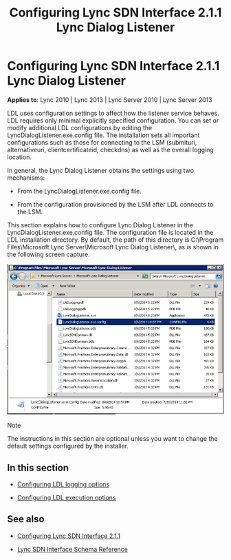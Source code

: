 ﻿---
title: Configuring Lync SDN Interface 2.1.1 Lync Dialog Listener
TOCTitle: Configuring Lync SDN Interface 2.1.1 Lync Dialog Listener
ms:assetid: 0f604c7d-87a3-4526-b67c-25648c8427e7
ms:mtpsurl: https://msdn.microsoft.com/en-us/library/Dn785206(v=office.15)
ms:contentKeyID: 62952695
ms.date: 02/16/2015
mtps_version: v=office.15
---

# Configuring Lync SDN Interface 2.1.1 Lync Dialog Listener


**Applies to**: Lync 2010 | Lync 2013 | Lync Server 2010 | Lync Server 2013

LDL uses configuration settings to affect how the listener service behaves. LDL requires only minimal explicitly specified configuration. You can set or modify additional LDL configurations by editing the LyncDialogListener.exe.config file. The installation sets all important configurations such as those for connecting to the LSM (submituri, alternativeuri, clientcertificateid, checkdns) as well as the overall logging location.

In general, the Lync Dialog Listener obtains the settings using two mechanisms:

  - From the LyncDialogListener.exe.config file.

  - From the configuration provisioned by the LSM after LDL connects to the LSM.

This section explains how to configure Lync Dialog Listener in the LyncDialogListener.exe.config file. The configuration file is located in the LDL installation directory. By default, the path of this directory is C:\\Program Files\\Microsoft Lync Server\\Microsoft Lync Dialog Listener\\, as is shown in the following screen capture.

![Locating LDL config file](images/Dn785206.lync_sdni_ldl_config_file_location(Office.15).png "Locating LDL config file")


> [!NOTE]
> <P>The instructions in this section are optional unless you want to change the default settings configured by the installer.</P>



## In this section

  - [Configuring LDL logging options](configuring-ldl-logging-options.md)

  - [Configuring LDL execution options](configuring-ldl-execution-options.md)

## See also

  - [Configuring Lync SDN Interface 2.1.1](configuring-lync-sdn-interface-2-1-1.md)

  - [Lync SDN Interface Schema Reference](lync-sdn-interface-schema-reference.md)

